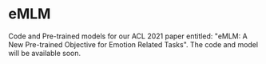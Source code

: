 # eMLM
Code and Pre-trained models for our ACL 2021 paper entitled: "eMLM: A New Pre-trained Objective for Emotion Related Tasks". The code and model will be available soon.
